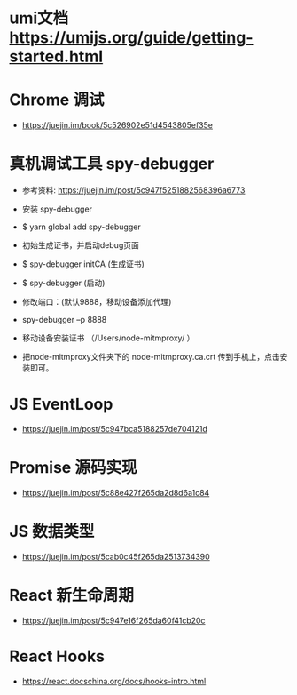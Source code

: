 # umi文档 https://umijs.org/guide/getting-started.html

# Chrome 调试
- https://juejin.im/book/5c526902e51d4543805ef35e

# 真机调试工具 spy-debugger 
- 参考资料: https://juejin.im/post/5c947f5251882568396a6773

- 安装 spy-debugger  
- $ yarn global add spy-debugger 

- 初始生成证书，并启动debug页面
- $ spy-debugger initCA (生成证书)
- $ spy-debugger (启动)

- 修改端口：(默认9888，移动设备添加代理)
- spy-debugger –p 8888

- 移动设备安装证书 （/Users/node-mitmproxy/ ）
- 把node-mitmproxy文件夹下的 node-mitmproxy.ca.crt 传到手机上，点击安装即可。

# JS EventLoop 
- https://juejin.im/post/5c947bca5188257de704121d

# Promise 源码实现
- https://juejin.im/post/5c88e427f265da2d8d6a1c84

# JS 数据类型
- https://juejin.im/post/5cab0c45f265da2513734390

# React 新生命周期 
- https://juejin.im/post/5c947e16f265da60f41cb20c

# React Hooks 
- https://react.docschina.org/docs/hooks-intro.html







